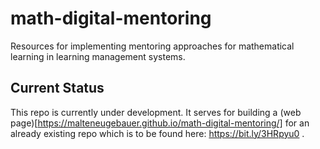 # math-digital-mentoring
Resources for implementing mentoring approaches for mathematical learning in learning management systems.

## Current Status
This repo is currently under development. It serves for building a (web page)[https://malteneugebauer.github.io/math-digital-mentoring/] for an already existing repo which is to be found here: https://bit.ly/3HRpyu0 .